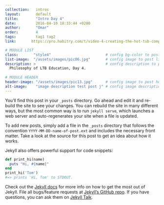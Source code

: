 ```yaml
---
collection:   intros
layout:       default
title:        "Intro Day 4"
date:         2016-04-10 18:33:44 +0200
author:       "Omar"
order:	      4
tags:         tag1 tag2
link: 		https://pro.habitry.com/t/video-4-creating-the-hot-tub-competence-support/159/3

# MODULE LIST
class:       "style4"                         # config bg-color to post list card (1..6)
list-image:  "/assets/images/pic06.jpg"       # config image to post list card (1..6)
description: >                                # config description to post list card
  Philosophy of LTB Education, Day 4.
  
# MODULE HEADER
header-image: "/assets/images/pic13.jpg"      # config image to post header
alt-image:    "image description test post j" # config image description to alt att.
---
```

You’ll find this post in your `_posts` directory. Go ahead and edit it and re-build the site to see your changes. You can rebuild the site in many different ways, but the most common way is to run `jekyll serve`, which launches a web server and auto-regenerates your site when a file is updated.

To add new posts, simply add a file in the `_posts` directory that follows the convention `YYYY-MM-DD-name-of-post.ext` and includes the necessary front matter. Take a look at the source for this post to get an idea about how it works.

Jekyll also offers powerful support for code snippets:

``` ruby
def print_hi(name)
  puts "Hi, #{name}"
end
print_hi('Tom')
#=> prints 'Hi, Tom' to STDOUT.
```

Check out the [Jekyll docs][jekyll-docs] for more info on how to get the most out of Jekyll. File all bugs/feature requests at [Jekyll’s GitHub repo][jekyll-gh]. If you have questions, you can ask them on [Jekyll Talk][jekyll-talk].

[jekyll-docs]: http://jekyllrb.com/docs/home
[jekyll-gh]:   https://github.com/jekyll/jekyll
[jekyll-talk]: https://talk.jekyllrb.com/